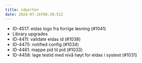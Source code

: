 ```yaml
---
title: idporten
date: 2024-07-16T08:39:51Z
---
```

- ID-4517: eidas logo fra forrige løsning (#1041)
- Library upgrades
- ID-4411: validate eidas id (#1038)
- ID-4475: notified config (#1034)
- ID-4461: mappe pid til pid (#1033)
- ID-4458: lage testid med nivå høyt for eidas i systest (#1031)

